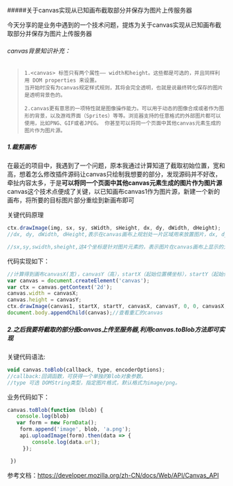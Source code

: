 #####关于canvas实现从已知画布截取部分并保存为图片上传服务器

今天分享的是业务中遇到的一个技术问题，提炼为关于canvas实现从已知画布截取部分并保存为图片上传服务器

###### canvas背景知识补充：

> ```
> 1.<canvas> 标签只有两个属性—— width和height。这些都是可选的，并且同样利用 DOM properties 来设置。
> 当开始时没有为canvas规定样式规则，其将会完全透明，也就是说最终转化保存的图片是透明背景色的。
> 
> 2.canvas更有意思的一项特性就是图像操作能力。可以用于动态的图像合成或者作为图形的背景，以及游戏界面（Sprites）等等。浏览器支持的任意格式的外部图片都可以使用，比如PNG、GIF或者JPEG。 你甚至可以将同一个页面中其他canvas元素生成的图片作为图片源。
> ```

##### 1.裁剪画布

在最近的项目中，我遇到了一个问题，原本我通过计算知道了截取初始位置，宽和高，想着怎么修改插件源码让canvas只绘制我想要的部分，发现源码并不好改，牵扯内容太多，于是**可以将同一个页面中其他canvas元素生成的图片作为图片源**canvas这个技术点便成了关键，以已知画布canvas1作为图片源，新建一个新的画布，将所要的目标图片部分重绘到新画布即可

关键代码原理

```javascript
ctx.drawImage(img, sx, sy, sWidth, sHeight, dx, dy, dWidth, dHeight);
//dx, dy, dWidth, dHeight,表示在canvas画布上规划处一片区域用来放置图片，dx, dy为canvas元素的左上角坐标，dWidth, dHeight指canvas元素上用在显示图片的区域大小

//sx,sy,swidth,sheight,这4个坐标是针对图片元素的，表示图片在canvas画布上显示的大小和位置。sx,sy表示图片上sx,sy这个坐标作为左上角，然后往右下角的swidth,sheight尺寸范围图片作为最终在canvas上显示的图片内容。
```

代码实现如下：

```javascript
//计算得到画布canvasX(宽)，canvasY（高），startX（起始位置横坐标），startY（起始位置纵坐标）,已知画布canvas1
var canvas = document.createElement('canvas');
var ctx = canvas.getContext('2d');
canvas.width = canvasX;
canvas.height = canvasY;
ctx.drawImage(canvas1, startX, startY, canvasX, canvasY, 0, 0, canvasX, canvasY);
document.body.appendChild(canvas);//查看重汇的canvas
```

##### 2.之后我要将截取的部分图canvas上传至服务器,利用canvas.toBlob方法即可实现

关键代码语法:

```javascript
void canvas.toBlob(callback, type, encoderOptions);
//callback:回调函数，可获得一个单独的Blob对象参数。
//type 可选 DOMString类型，指定图片格式，默认格式为image/png。
```

业务代码如下：

```javascript
canvas.toBlob(function (blob) {
   console.log(blob)
   var form = new FormData();
  	form.append('image', blob, 'a.png');
    api.uploadImage(form).then(data => {
        console.log(data.url);
     });

 })
```

参考文档：<https://developer.mozilla.org/zh-CN/docs/Web/API/Canvas_API>